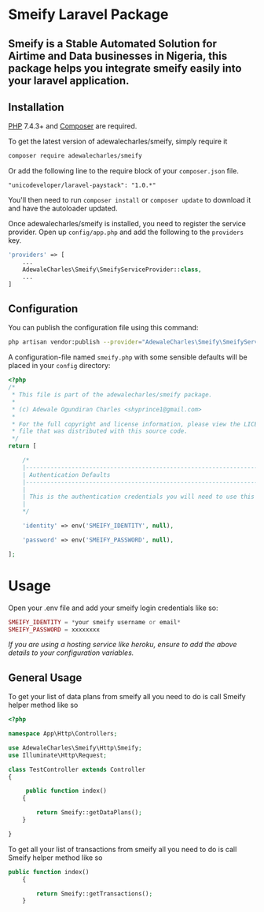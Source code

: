 # Smeify Laravel Package

## Smeify is a Stable Automated Solution for Airtime and Data businesses in Nigeria, this package helps you integrate smeify easily into your laravel application.

## Installation

[PHP](https://php.net) 7.4.3+  and [Composer](https://getcomposer.org) are required.

To get the latest version of adewalecharles/smeify, simply require it

```bash
composer require adewalecharles/smeify
```

Or add the following line to the require block of your `composer.json` file.

```
"unicodeveloper/laravel-paystack": "1.0.*"
```

You'll then need to run `composer install` or `composer update` to download it and have the autoloader updated.



Once adewalecharles/smeify is installed, you need to register the service provider. Open up `config/app.php` and add the following to the `providers` key.

```php
'providers' => [
    ...
    AdewaleCharles\Smeify\SmeifyServiceProvider::class,
    ...
]

```

## Configuration

You can publish the configuration file using this command:

```bash
php artisan vendor:publish --provider="AdewaleCharles\Smeify\SmeifyServiceProvider"
```

A configuration-file named `smeify.php` with some sensible defaults will be placed in your `config` directory:

```php
<?php
/*
 * This file is part of the adewalecharles/smeify package.
 *
 * (c) Adewale Ogundiran Charles <shyprince1@gmail.com>
 *
 * For the full copyright and license information, please view the LICENSE
 * file that was distributed with this source code.
 */
return [

    /*
    |--------------------------------------------------------------------------
    | Authentication Defaults
    |--------------------------------------------------------------------------
    |
    | This is the authentication credentials you will need to use this package
    |
    */

    'identity' => env('SMEIFY_IDENTITY', null),

    'password' => env('SMEIFY_PASSWORD', null),

];

```

# Usage
Open your .env file and add your smeify login credentials like so:

```php
SMEIFY_IDENTITY = *your smeify username or email*
SMEIFY_PASSWORD = xxxxxxxx
```
*If you are using a hosting service like heroku, ensure to add the above details to your configuration variables.*

## General Usage

To get your list of data plans from smeify all you need to do is call Smeify helper method like so

```php
<?php

namespace App\Http\Controllers;

use AdewaleCharles\Smeify\Http\Smeify;
use Illuminate\Http\Request;

class TestController extends Controller
{

     public function index()
    {

        return Smeify::getDataPlans();
    }

}

```

To get all your list of transactions from smeify all you need to do is call Smeify helper method like so

```php
public function index()
    {

        return Smeify::getTransactions();
    }
```
